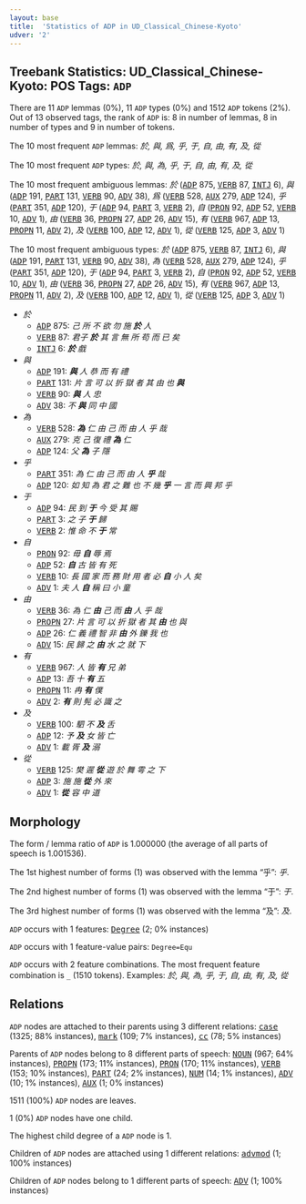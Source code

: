 ```yaml
---
layout: base
title:  'Statistics of ADP in UD_Classical_Chinese-Kyoto'
udver: '2'
---
```


## Treebank Statistics: UD_Classical_Chinese-Kyoto: POS Tags: `ADP`

There are 11 `ADP` lemmas (0%), 11 `ADP` types (0%) and 1512 `ADP` tokens (2%).
Out of 13 observed tags, the rank of `ADP` is: 8 in number of lemmas, 8 in number of types and 9 in number of tokens.

The 10 most frequent `ADP` lemmas: <em>於, 與, 爲, 乎, 于, 自, 由, 有, 及, 從</em>

The 10 most frequent `ADP` types:  <em>於, 與, 為, 乎, 于, 自, 由, 有, 及, 從</em>

The 10 most frequent ambiguous lemmas: <em>於</em> (<tt><a href="lzh_kyoto-pos-ADP.html">ADP</a></tt> 875, <tt><a href="lzh_kyoto-pos-VERB.html">VERB</a></tt> 87, <tt><a href="lzh_kyoto-pos-INTJ.html">INTJ</a></tt> 6), <em>與</em> (<tt><a href="lzh_kyoto-pos-ADP.html">ADP</a></tt> 191, <tt><a href="lzh_kyoto-pos-PART.html">PART</a></tt> 131, <tt><a href="lzh_kyoto-pos-VERB.html">VERB</a></tt> 90, <tt><a href="lzh_kyoto-pos-ADV.html">ADV</a></tt> 38), <em>爲</em> (<tt><a href="lzh_kyoto-pos-VERB.html">VERB</a></tt> 528, <tt><a href="lzh_kyoto-pos-AUX.html">AUX</a></tt> 279, <tt><a href="lzh_kyoto-pos-ADP.html">ADP</a></tt> 124), <em>乎</em> (<tt><a href="lzh_kyoto-pos-PART.html">PART</a></tt> 351, <tt><a href="lzh_kyoto-pos-ADP.html">ADP</a></tt> 120), <em>于</em> (<tt><a href="lzh_kyoto-pos-ADP.html">ADP</a></tt> 94, <tt><a href="lzh_kyoto-pos-PART.html">PART</a></tt> 3, <tt><a href="lzh_kyoto-pos-VERB.html">VERB</a></tt> 2), <em>自</em> (<tt><a href="lzh_kyoto-pos-PRON.html">PRON</a></tt> 92, <tt><a href="lzh_kyoto-pos-ADP.html">ADP</a></tt> 52, <tt><a href="lzh_kyoto-pos-VERB.html">VERB</a></tt> 10, <tt><a href="lzh_kyoto-pos-ADV.html">ADV</a></tt> 1), <em>由</em> (<tt><a href="lzh_kyoto-pos-VERB.html">VERB</a></tt> 36, <tt><a href="lzh_kyoto-pos-PROPN.html">PROPN</a></tt> 27, <tt><a href="lzh_kyoto-pos-ADP.html">ADP</a></tt> 26, <tt><a href="lzh_kyoto-pos-ADV.html">ADV</a></tt> 15), <em>有</em> (<tt><a href="lzh_kyoto-pos-VERB.html">VERB</a></tt> 967, <tt><a href="lzh_kyoto-pos-ADP.html">ADP</a></tt> 13, <tt><a href="lzh_kyoto-pos-PROPN.html">PROPN</a></tt> 11, <tt><a href="lzh_kyoto-pos-ADV.html">ADV</a></tt> 2), <em>及</em> (<tt><a href="lzh_kyoto-pos-VERB.html">VERB</a></tt> 100, <tt><a href="lzh_kyoto-pos-ADP.html">ADP</a></tt> 12, <tt><a href="lzh_kyoto-pos-ADV.html">ADV</a></tt> 1), <em>從</em> (<tt><a href="lzh_kyoto-pos-VERB.html">VERB</a></tt> 125, <tt><a href="lzh_kyoto-pos-ADP.html">ADP</a></tt> 3, <tt><a href="lzh_kyoto-pos-ADV.html">ADV</a></tt> 1)

The 10 most frequent ambiguous types:  <em>於</em> (<tt><a href="lzh_kyoto-pos-ADP.html">ADP</a></tt> 875, <tt><a href="lzh_kyoto-pos-VERB.html">VERB</a></tt> 87, <tt><a href="lzh_kyoto-pos-INTJ.html">INTJ</a></tt> 6), <em>與</em> (<tt><a href="lzh_kyoto-pos-ADP.html">ADP</a></tt> 191, <tt><a href="lzh_kyoto-pos-PART.html">PART</a></tt> 131, <tt><a href="lzh_kyoto-pos-VERB.html">VERB</a></tt> 90, <tt><a href="lzh_kyoto-pos-ADV.html">ADV</a></tt> 38), <em>為</em> (<tt><a href="lzh_kyoto-pos-VERB.html">VERB</a></tt> 528, <tt><a href="lzh_kyoto-pos-AUX.html">AUX</a></tt> 279, <tt><a href="lzh_kyoto-pos-ADP.html">ADP</a></tt> 124), <em>乎</em> (<tt><a href="lzh_kyoto-pos-PART.html">PART</a></tt> 351, <tt><a href="lzh_kyoto-pos-ADP.html">ADP</a></tt> 120), <em>于</em> (<tt><a href="lzh_kyoto-pos-ADP.html">ADP</a></tt> 94, <tt><a href="lzh_kyoto-pos-PART.html">PART</a></tt> 3, <tt><a href="lzh_kyoto-pos-VERB.html">VERB</a></tt> 2), <em>自</em> (<tt><a href="lzh_kyoto-pos-PRON.html">PRON</a></tt> 92, <tt><a href="lzh_kyoto-pos-ADP.html">ADP</a></tt> 52, <tt><a href="lzh_kyoto-pos-VERB.html">VERB</a></tt> 10, <tt><a href="lzh_kyoto-pos-ADV.html">ADV</a></tt> 1), <em>由</em> (<tt><a href="lzh_kyoto-pos-VERB.html">VERB</a></tt> 36, <tt><a href="lzh_kyoto-pos-PROPN.html">PROPN</a></tt> 27, <tt><a href="lzh_kyoto-pos-ADP.html">ADP</a></tt> 26, <tt><a href="lzh_kyoto-pos-ADV.html">ADV</a></tt> 15), <em>有</em> (<tt><a href="lzh_kyoto-pos-VERB.html">VERB</a></tt> 967, <tt><a href="lzh_kyoto-pos-ADP.html">ADP</a></tt> 13, <tt><a href="lzh_kyoto-pos-PROPN.html">PROPN</a></tt> 11, <tt><a href="lzh_kyoto-pos-ADV.html">ADV</a></tt> 2), <em>及</em> (<tt><a href="lzh_kyoto-pos-VERB.html">VERB</a></tt> 100, <tt><a href="lzh_kyoto-pos-ADP.html">ADP</a></tt> 12, <tt><a href="lzh_kyoto-pos-ADV.html">ADV</a></tt> 1), <em>從</em> (<tt><a href="lzh_kyoto-pos-VERB.html">VERB</a></tt> 125, <tt><a href="lzh_kyoto-pos-ADP.html">ADP</a></tt> 3, <tt><a href="lzh_kyoto-pos-ADV.html">ADV</a></tt> 1)


* <em>於</em>
  * <tt><a href="lzh_kyoto-pos-ADP.html">ADP</a></tt> 875: <em>己 所 不 欲 勿 施 <b>於</b> 人</em>
  * <tt><a href="lzh_kyoto-pos-VERB.html">VERB</a></tt> 87: <em>君子 <b>於</b> 其 言 無 所 苟 而 已 矣</em>
  * <tt><a href="lzh_kyoto-pos-INTJ.html">INTJ</a></tt> 6: <em><b>於</b> 戲</em>
* <em>與</em>
  * <tt><a href="lzh_kyoto-pos-ADP.html">ADP</a></tt> 191: <em><b>與</b> 人 恭 而 有 禮</em>
  * <tt><a href="lzh_kyoto-pos-PART.html">PART</a></tt> 131: <em>片 言 可 以 折 獄 者 其 由 也 <b>與</b></em>
  * <tt><a href="lzh_kyoto-pos-VERB.html">VERB</a></tt> 90: <em><b>與</b> 人 忠</em>
  * <tt><a href="lzh_kyoto-pos-ADV.html">ADV</a></tt> 38: <em>不 <b>與</b> 同 中 國</em>
* <em>為</em>
  * <tt><a href="lzh_kyoto-pos-VERB.html">VERB</a></tt> 528: <em><b>為</b> 仁 由 己 而 由 人 乎 哉</em>
  * <tt><a href="lzh_kyoto-pos-AUX.html">AUX</a></tt> 279: <em>克 己 復 禮 <b>為</b> 仁</em>
  * <tt><a href="lzh_kyoto-pos-ADP.html">ADP</a></tt> 124: <em>父 <b>為</b> 子 隱</em>
* <em>乎</em>
  * <tt><a href="lzh_kyoto-pos-PART.html">PART</a></tt> 351: <em>為 仁 由 己 而 由 人 <b>乎</b> 哉</em>
  * <tt><a href="lzh_kyoto-pos-ADP.html">ADP</a></tt> 120: <em>如 知 為 君 之 難 也 不 幾 <b>乎</b> 一 言 而 興 邦 乎</em>
* <em>于</em>
  * <tt><a href="lzh_kyoto-pos-ADP.html">ADP</a></tt> 94: <em>民 到 <b>于</b> 今 受 其 賜</em>
  * <tt><a href="lzh_kyoto-pos-PART.html">PART</a></tt> 3: <em>之 子 <b>于</b> 歸</em>
  * <tt><a href="lzh_kyoto-pos-VERB.html">VERB</a></tt> 2: <em>惟 命 不 <b>于</b> 常</em>
* <em>自</em>
  * <tt><a href="lzh_kyoto-pos-PRON.html">PRON</a></tt> 92: <em>毋 <b>自</b> 辱 焉</em>
  * <tt><a href="lzh_kyoto-pos-ADP.html">ADP</a></tt> 52: <em><b>自</b> 古 皆 有 死</em>
  * <tt><a href="lzh_kyoto-pos-VERB.html">VERB</a></tt> 10: <em>長 國 家 而 務 財 用 者 必 <b>自</b> 小 人 矣</em>
  * <tt><a href="lzh_kyoto-pos-ADV.html">ADV</a></tt> 1: <em>夫 人 <b>自</b> 稱 曰 小 童</em>
* <em>由</em>
  * <tt><a href="lzh_kyoto-pos-VERB.html">VERB</a></tt> 36: <em>為 仁 <b>由</b> 己 而 <b>由</b> 人 乎 哉</em>
  * <tt><a href="lzh_kyoto-pos-PROPN.html">PROPN</a></tt> 27: <em>片 言 可 以 折 獄 者 其 <b>由</b> 也 與</em>
  * <tt><a href="lzh_kyoto-pos-ADP.html">ADP</a></tt> 26: <em>仁 義 禮 智 非 <b>由</b> 外 鑠 我 也</em>
  * <tt><a href="lzh_kyoto-pos-ADV.html">ADV</a></tt> 15: <em>民 歸 之 <b>由</b> 水 之 就 下</em>
* <em>有</em>
  * <tt><a href="lzh_kyoto-pos-VERB.html">VERB</a></tt> 967: <em>人 皆 <b>有</b> 兄 弟</em>
  * <tt><a href="lzh_kyoto-pos-ADP.html">ADP</a></tt> 13: <em>吾 十 <b>有</b> 五</em>
  * <tt><a href="lzh_kyoto-pos-PROPN.html">PROPN</a></tt> 11: <em>冉 <b>有</b> 僕</em>
  * <tt><a href="lzh_kyoto-pos-ADV.html">ADV</a></tt> 2: <em><b>有</b> 則 髡 必 識 之</em>
* <em>及</em>
  * <tt><a href="lzh_kyoto-pos-VERB.html">VERB</a></tt> 100: <em>駟 不 <b>及</b> 舌</em>
  * <tt><a href="lzh_kyoto-pos-ADP.html">ADP</a></tt> 12: <em>予 <b>及</b> 女 皆 亡</em>
  * <tt><a href="lzh_kyoto-pos-ADV.html">ADV</a></tt> 1: <em>載 胥 <b>及</b> 溺</em>
* <em>從</em>
  * <tt><a href="lzh_kyoto-pos-VERB.html">VERB</a></tt> 125: <em>樊 遲 <b>從</b> 遊 於 舞 雩 之 下</em>
  * <tt><a href="lzh_kyoto-pos-ADP.html">ADP</a></tt> 3: <em>施 施 <b>從</b> 外 來</em>
  * <tt><a href="lzh_kyoto-pos-ADV.html">ADV</a></tt> 1: <em><b>從</b> 容 中 道</em>

## Morphology

The form / lemma ratio of `ADP` is 1.000000 (the average of all parts of speech is 1.001536).

The 1st highest number of forms (1) was observed with the lemma “乎”: <em>乎</em>.

The 2nd highest number of forms (1) was observed with the lemma “于”: <em>于</em>.

The 3rd highest number of forms (1) was observed with the lemma “及”: <em>及</em>.

`ADP` occurs with 1 features: <tt><a href="lzh_kyoto-feat-Degree.html">Degree</a></tt> (2; 0% instances)

`ADP` occurs with 1 feature-value pairs: `Degree=Equ`

`ADP` occurs with 2 feature combinations.
The most frequent feature combination is `_` (1510 tokens).
Examples: <em>於, 與, 為, 乎, 于, 自, 由, 有, 及, 從</em>


## Relations

`ADP` nodes are attached to their parents using 3 different relations: <tt><a href="lzh_kyoto-dep-case.html">case</a></tt> (1325; 88% instances), <tt><a href="lzh_kyoto-dep-mark.html">mark</a></tt> (109; 7% instances), <tt><a href="lzh_kyoto-dep-cc.html">cc</a></tt> (78; 5% instances)

Parents of `ADP` nodes belong to 8 different parts of speech: <tt><a href="lzh_kyoto-pos-NOUN.html">NOUN</a></tt> (967; 64% instances), <tt><a href="lzh_kyoto-pos-PROPN.html">PROPN</a></tt> (173; 11% instances), <tt><a href="lzh_kyoto-pos-PRON.html">PRON</a></tt> (170; 11% instances), <tt><a href="lzh_kyoto-pos-VERB.html">VERB</a></tt> (153; 10% instances), <tt><a href="lzh_kyoto-pos-PART.html">PART</a></tt> (24; 2% instances), <tt><a href="lzh_kyoto-pos-NUM.html">NUM</a></tt> (14; 1% instances), <tt><a href="lzh_kyoto-pos-ADV.html">ADV</a></tt> (10; 1% instances), <tt><a href="lzh_kyoto-pos-AUX.html">AUX</a></tt> (1; 0% instances)

1511 (100%) `ADP` nodes are leaves.

1 (0%) `ADP` nodes have one child.

The highest child degree of a `ADP` node is 1.

Children of `ADP` nodes are attached using 1 different relations: <tt><a href="lzh_kyoto-dep-advmod.html">advmod</a></tt> (1; 100% instances)

Children of `ADP` nodes belong to 1 different parts of speech: <tt><a href="lzh_kyoto-pos-ADV.html">ADV</a></tt> (1; 100% instances)

